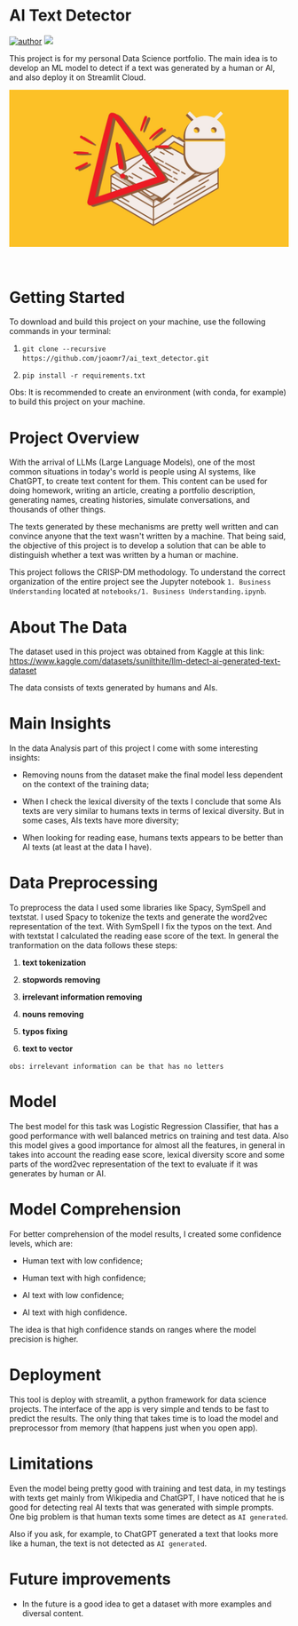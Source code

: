 # AI Text Detector

[![author](https://img.shields.io/badge/author-joaomr7-red.svg)](https://github.com/joaomr7)
[![](https://img.shields.io/badge/python-blue.svg)](https://www.python.org/downloads/release/python-365/)

This project is for my personal Data Science portfolio. The main idea is to develop an ML model to detect if a text was generated by a human or AI, and also deploy it on Streamlit Cloud.

<p align="center">
  <img src="images/AITextWarning.jpg">
</p>

<br>

# Getting Started

To download and build this project on your machine, use the following commands in your terminal:

1. `git clone --recursive https://github.com/joaomr7/ai_text_detector.git`

2. `pip install -r requirements.txt`

Obs: It is recommended to create an environment (with conda, for example) to build this project on your machine.

# Project Overview

With the arrival of LLMs (Large Language Models), one of the most common situations in today's world is people using AI systems, like ChatGPT, to create text content for them. This content can be used for doing homework, writing an article, creating a portfolio description, generating names, creating histories, simulate conversations, and thousands of other things.

The texts generated by these mechanisms are pretty well written and can convince anyone that the text wasn't written by a machine. That being said, the objective of this project is to develop a solution that can be able to distinguish whether a text was written by a human or machine.

This project follows the CRISP-DM methodology. To understand the correct organization of the entire project see the Jupyter notebook `1. Business Understanding` located at `notebooks/1. Business Understanding.ipynb`.

# About The Data

The dataset used in this project was obtained from Kaggle at this link: https://www.kaggle.com/datasets/sunilthite/llm-detect-ai-generated-text-dataset

The data consists of texts generated by humans and AIs.

# Main Insights

In the data Analysis part of this project I come with some interesting insights:

* Removing nouns from the dataset make the final model less dependent on the context of the training data;

* When I check the lexical diversity of the texts I conclude that some AIs texts are very similar to humans texts in terms of lexical diversity. But in some cases, AIs texts have more diversity;

* When looking for reading ease, humans texts appears to be better than AI texts (at least at the data I have).


# Data Preprocessing

To preprocess the data I used some libraries like Spacy, SymSpell and textstat. I used Spacy to tokenize the texts and generate the word2vec representation of the text. With SymSpell I fix the typos on the text. And with textstat I calculated the reading ease score of the text. In general the tranformation on the data follows these steps:

1. **text tokenization**

2. **stopwords removing**

3. **irrelevant information removing**

4. **nouns removing**

5. **typos fixing**

6. **text to vector**

`obs: irrelevant information can be that has no letters`


# Model

The best model for this task was Logistic Regression Classifier, that has a good performance with well balanced metrics on training and test data. Also this model gives a good importance for almost all the features, in general in takes into account the reading ease score, lexical diversity score and some parts of the word2vec representation of the text to evaluate if it was generates by human or AI.

# Model Comprehension

For better comprehension of the model results, I created some confidence levels, which are:

* Human text with low confidence;

* Human text with high confidence;

* AI text with low confidence;

* AI text with high confidence.

The idea is that high confidence stands on ranges where the model precision is higher.

# Deployment

This tool is deploy with streamlit, a python framework for data science projects. The interface of the app is very simple and tends to be fast to predict the results. The only thing that takes time is to load the model and preprocessor from memory (that happens just when you open app).


# Limitations

Even the model being pretty good with training and test data, in my testings with texts get mainly from Wikipedia and ChatGPT, I have noticed that he is good for detecting real AI texts that was generated with simple prompts. One big problem is that human texts some times are detect as `AI generated`.

Also if you ask, for example, to ChatGPT generated a text that looks more like a human, the text is not detected as `AI generated`.


# Future improvements

* In the future is a good idea to get a dataset with more examples and diversal content.
